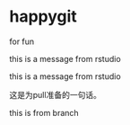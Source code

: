 # happygit
for fun


this is a message from rstudio


this is a message from rstudio

这是为pull准备的一句话。

this is from branch
